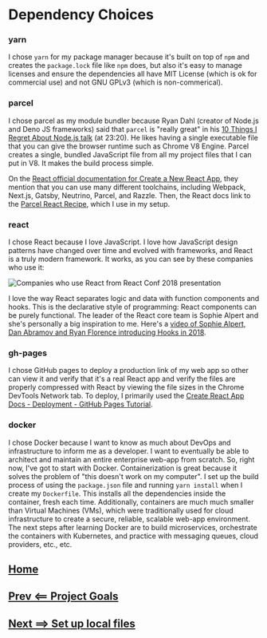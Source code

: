 # Dependency Choices

### yarn
I chose `yarn` for my package manager because it's built on top of `npm` and creates the `package.lock` file like `npm` does, but also it's easy to manage licenses and ensure the dependencies all have MIT License (which is ok for commercial use) and not GNU GPLv3 (which is non-commerical).

### parcel
I chose parcel as my module bundler because Ryan Dahl (creator of Node.js and Deno JS frameworks) said that `parcel` is "really great" in his [10 Things I Regret About Node.js talk](https://www.youtube.com/watch?v=M3BM9TB-8yA) (at 23:20). He likes having a single executable file that you can give the browser runtime such as Chrome V8 Engine. Parcel creates a single, bundled JavaScript file from all my project files that I can put in V8. It makes the build process simple.

On the [React official documentation for Create a New React App](https://reactjs.org/docs/create-a-new-react-app.html#create-react-app), they mention that you can use many different toolchains, including Webpack, Next.js, Gatsby, Neutrino, Parcel, and Razzle. Then, the React docs link to the [Parcel React Recipe](https://parceljs.org/recipes.html#react), which I use in my setup.

### react
I chose React because I love JavaScript. I love how JavaScript design patterns have changed over time and evolved with frameworks, and React is a truly modern framework. It works, as you can see by these companies who use it:

![Companies who use React from React Conf 2018 presentation](https://user-images.githubusercontent.com/22508682/80646694-34b1ea00-8a3b-11ea-9218-37cd02f23f72.png)

I love the way React separates logic and data with function components and hooks. This is the declarative style of programming: React components can be purely functional. The leader of the React core team is Sophie Alpert and she's personally a big inspiration to me. Here's a [video of Sophie Alpert, Dan Abramov and Ryan Florence introducing Hooks in 2018](https://www.youtube.com/watch?v=dpw9EHDh2bM).

### gh-pages
I chose GitHub pages to deploy a production link of my web app so other can view it and verify that it's a real React app and verify the files are properly compressed with React by viewing the file sizes in the Chrome DevTools Network tab. To deploy, I primarily used the [Create React App Docs - Deployment - GitHub Pages Tutorial](https://create-react-app.dev/docs/deployment#github-pages).

### docker
I chose Docker because I want to know as much about DevOps and infrastructure to inform me as a developer. I want to eventually be able to architect and maintain an entire enterprise web-app from scratch. So, right now, I've got to start with Docker. Containerization is great because it solves the problem of "this doesn't work on my computer". I set up the build process of using the `package.json` file and running `yarn install` when I create my `Dockerfile`. This installs all the dependencies inside the container, fresh each time. Additionally, containers are much much smaller than Virtual Machines (VMs), which were traditionally used for cloud infrastructure to create a secure, reliable, scalable web-app environment. The next steps after learning Docker are to build microservices, orchestrate the containers with Kubernetes, and practice with messaging queues, cloud providers, etc., etc.

## [Home](./../README.md)
## [Prev <== Project Goals](./goals.md)
## [Next ==> Set up local files](./local.md)
